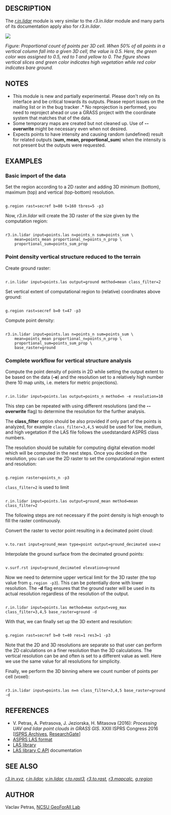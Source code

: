 
## DESCRIPTION

The *[r.in.lidar](r.in.lidar.html)* module
is very similar to the *r3.in.lidar* module and many parts of
its documentation apply also for *r3.in.lidar*.

![](r3_in_lidar.png)

*Figure: Proportional count of points per 3D cell. When 50% of all
points in a vertical column fall into a given 3D cell, the value
is 0.5. Here, the green color was assigned to 0.5, red to 1 and
yellow to 0. The figure shows vertical slices and green color
indicates high vegetation while red color indicates bare ground.*

## NOTES

* This module is new and partially experimental. Please don't rely
  on its interface and be critical towards its outputs.
  Please report issues on the mailing list or in the bug tracker
.* No reprojection is performed, you need to reproject ahead or
  use a GRASS project with the coordinate system that matches that of the data.
* Some temporary maps are created but not cleaned up. Use of
  **--overwrite** might be necessary even when not desired.
* Expects points to have intensity and causing random (undefined)
  result for related outputs (**sum, mean, proportional\_sum**)
  when the intensity is not present but the outputs were requested.

## EXAMPLES

### Basic import of the data

Set the region according to a 2D raster and adding 3D minimum
(bottom), maximum (top) and vertical (top-bottom) resolution.

```

g.region rast=secref b=80 t=160 tbres=5 -p3

```

Now, *r3.in.lidar* will create the 3D raster of the size
given by the computation region:

```

r3.in.lidar input=points.las n=points_n sum=points_sum \
    mean=points_mean proportional_n=points_n_prop \
    proportional_sum=points_sum_prop

```

### Point density vertical structure reduced to the terrain

Create ground raster:

```

r.in.lidar input=points.las output=ground method=mean class_filter=2

```

Set vertical extent of computational region to (relative) coordinates
above ground:

```

g.region rast=secref b=0 t=47 -p3

```

Compute point density:

```

r3.in.lidar input=points.las n=points_n sum=points_sum \
    mean=points_mean proportional_n=points_n_prop \
    proportional_sum=points_sum_prop \
    base_raster=ground

```

### Complete workflow for vertical structure analysis

Compute the point density of points in 2D while setting the output
extent to be based on the data (**-e**) and the resolution set to
a relatively high number (here 10 map units, i.e. meters for
metric projections).

```

r.in.lidar input=points.las output=points_n method=n -e resolution=10

```

This step can be repeated with using different resolutions (and the
**--overwrite** flag) to determine the resolution for the further
analysis.

The **class\_filter** option should be also provided if only part of
the points is analyzed, for example `class_filter=3,4,5` would be
used for low, medium, and high vegetation if the LAS file follows the
usedstandard ASPRS class numbers.

The resolution should be suitable for computing digital elevation model
which will be computed in the next steps.
Once you decided on the resolution, you can use the 2D raster to set the
computational region extent and resolution:

```

g.region raster=points_n -p3

```

`class_filter=2` is used to limit

```

r.in.lidar input=points.las output=ground_mean method=mean class_filter=2

```

The following steps are not necessary if the point density is high
enough to fill the raster continuously.

Convert the raster to vector point resulting in a decimated point cloud:

```

v.to.rast input=ground_mean type=point output=ground_decimated use=z

```

Interpolate the ground surface from the decimated ground points:

```

v.surf.rst input=ground_decimated elevation=ground

```

Now we need to determine upper vertical limit for the 3D raster
(the top value from `g.region -p3`). This can be potentially
done with lower resolution. The **-d** flag ensures that the ground
raster will be used in its actual resolution regardless of the
resolution of the output.

```

r.in.lidar input=points.las method=max output=veg_max class_filter=3,4,5 base_raster=ground -d

```

With that, we can finally set up the 3D extent and resolution:

```

g.region rast=secref b=0 t=40 res=1 res3=1 -p3

```

Note that the 2D and 3D resolutions are separate so that user can
perform the 2D calculations on a finer resolution than the 3D
calculations. The vertical resolution can be and often is set to a
different value as well. Here we use the same value for all resolutions
for simplicity.

Finally, we perform the 3D binning where we count number of points per
cell (voxel):

```

r3.in.lidar input=points.las n=n class_filter=3,4,5 base_raster=ground -d

```

## REFERENCES

* V. Petras, A. Petrasova, J. Jeziorska, H. Mitasova (2016):
  *Processing UAV and lidar point clouds in GRASS GIS*.
  XXIII ISPRS Congress 2016
  [[ISPRS Archives](https://doi.org/10.5194/isprs-archives-XLI-B7-945-2016),
  [ResearchGate](https://www.researchgate.net/publication/304340172_Processing_UAV_and_lidar_point_clouds_in_GRASS_GIS)]
* [ASPRS LAS format](https://www.asprs.org/committee-general/laser-las-file-format-exchange-activities.html)
* [LAS library](https://liblas.org/)
* [LAS library C API](https://liblas.org/doxygen/liblas_8h.html) documentation

## SEE ALSO

*[r3.in.xyz](r3.in.xyz.html),
[r.in.lidar](r.in.lidar.html),
[v.in.lidar](v.in.lidar.html),
[r.to.rast3](r.to.rast3.html),
[r3.to.rast](r3.to.rast.html),
[r3.mapcalc](r3.mapcalc.html),
[g.region](g.region.html)*

## AUTHOR

Vaclav Petras, [NCSU GeoForAll Lab](https://geospatial.ncsu.edu/geoforall/)
